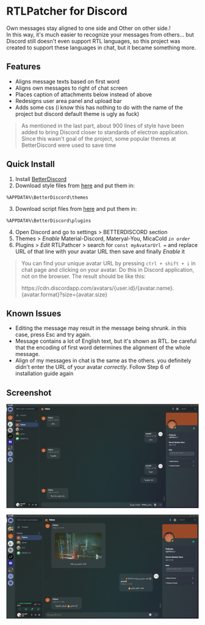 # RTLPatcher for Discord

Own messages stay aligned to one side and Other on other side.!\
In this way, it's much easier to recognize your messages from others... but Discord still doesn't even support RTL languages,
so this project was created to support these languages in chat, but it became something more.

## Features

- Aligns message texts based on first word
- Aligns own messages to right of chat screen
- Places caption of attachments below instead of above
- Redesigns user area panel and upload bar
- Adds some css (i know this has nothing to do with the name of the project but discord default theme is ugly as fuck)

> As mentioned in the last part, about 900 lines of style have been added to bring Discord closer to standards of electron application. Since this wasn't goal of the project, some popular themes at BetterDiscord were used to save time

## Quick Install

1. Install [BetterDiscord](https://betterdiscord.app)
2. Download style files from [here](https://github.com/amoAR/RTLPatcher/tree/main/Themes) and put them in:
```
%APPDATA%\BetterDiscord\themes
```
3. Download script files from [here](https://github.com/amoAR/RTLPatcher/tree/main/Plugins) and put them in:
```
%APPDATA%\BetterDiscord\plugins
```
4. Open Discord and go to settings > BETTERDISCORD section
5. Themes > _Enable_ Material-Discord, Materyal-You, MicaCold _`in order`_
6. Plugins > _Edit_ RTLPathcer > search for `const myAvatarUrl =` and replace URL of that line with your avatar URL then save and finally _Enable_ it

> You can find your unique avatar URL by pressing `ctrl + shift + i` in chat page and clicking on your avatar. Do this in Discord application, not on the browser. The result should be like this:
> <p>https://cdn.discordapp.com/avatars/{user.id}/{avatar.name}.{avatar.format}?size={avatar.size}</p>

## Known Issues

- Editing the message may result in the message being shrunk. in this case, press Esc and try again.
- Message contains a lot of English text, but it's shown as RTL. be careful that the encoding of first word determines the alignment of the whole message.
- Align of my messages in chat is the same as the others. you definitely didn't enter the URL of your avatar _correctly_. Follow Step 6 of installation guide again

## Screenshot

<p align="center">
<img src="Docs/ChatPage.png" alt="ChatPageDesign"/>
</p>

<p align="center">
<img src="Docs/AttachmentCaption.png" alt="FixedAttachmentCaption"/>
</p>